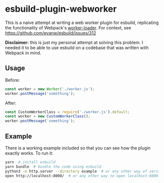 # esbuild-plugin-webworker

This is a naive attempt at writing a web worker plugin for esbuild, replicating the functionality of Webpack's [worker-loader](https://webpack.js.org/loaders/worker-loader/).
For context, see https://github.com/evanw/esbuild/issues/312  

__Disclaimer:__ this is just my personal attempt at solving this problem. I needed it to be able to use esbuild on a codebase that was written with Webpack in mind.  

## Usage

Before:
```javascript
const worker = new Worker('./worker.js');
worker.postMessage('something');
```

After:
```javascript
const CustomWorkerClass = require('./worker.js').default;
const worker = new CustomWorkerClass();
worker.postMessage('something');
```

## Example
There is a working example included so that you can see how the plugin exactly works. To run it:
```bash
yarn  # install esbuild
yarn bundle  # bundle the code using esbuild
python3 -m http.server --directory example  # or any other way of serving the files
open http://localhost:8000/  # or any other way to open localhost:8000 in a browser
```

